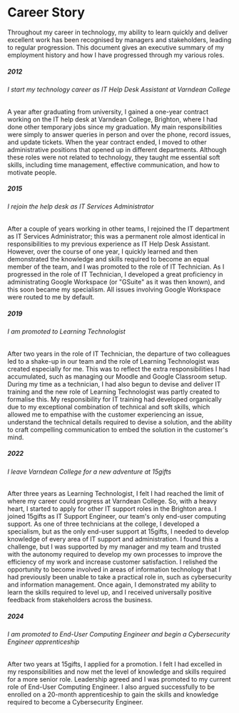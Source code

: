 # Career Story

Throughout my career in technology, my ability to learn quickly and deliver excellent work has been recognised by managers and stakeholders, leading to regular progression. This document gives an executive summary of my employment history and how I have progressed through my various roles.

##### 2012
###### I start my technology career as IT Help Desk Assistant at Varndean College 

A year after graduating from university, I gained a one-year contract working on the IT help desk at Varndean College, Brighton, where I had done other temporary jobs since my graduation. My main responsibilities were simply to answer queries in person and over the phone, record issues, and update tickets. When the year contract ended, I moved to other administrative positions that opened up in different departments. Although these roles were not related to technology, they taught me essential soft skills, including time management, effective communication, and how to motivate people. 

##### 2015
###### I rejoin the help desk as IT Services Administrator

After a couple of years working in other teams, I rejoined the IT department as IT Services Administrator; this was a permanent role almost identical in responsibilities to my previous experience as IT Help Desk Assistant. However, over the course of one year, I quickly learned and then demonstrated the knowledge and skills required to become an equal member of the team, and I was promoted to the role of IT Technician. As I progressed in the role of IT Technician, I developed a great proficiency in administrating Google Workspace (or "GSuite" as it was then known), and this soon became my specialism. All issues involving Google Workspace were routed to me by default.

##### 2019
###### I am promoted to Learning Technologist

After two years in the role of IT Technician, the departure of two colleagues led to a shake-up in our team and the role of Learning Technologist was created especially for me. This was to reflect the extra responsibilities I had accumulated, such as managing our Moodle and Google Classroom setup. During my time as a technician, I had also begun to devise and deliver IT training and the new role of Learning Technologist was partly created to formalise this. My responsibility for IT training had developed organically due to my exceptional combination of technical and soft skills, which allowed me to empathise with the customer experiencing an issue, understand the technical details required to devise a solution, and the ability to craft compelling communication to embed the solution in the customer's mind.

##### 2022
###### I leave Varndean College for a new adventure at 15gifts

After three years as Learning Technologist, I felt I had reached the limit of where my career could progress at Varndean College. So, with a heavy heart, I started to apply for other IT support roles in the Brighton area. I joined 15gifts as IT Support Engineer, our team's only end-user computing support. As one of three technicians at the college, I developed a specialism, but as the only end-user support at 15gifts, I needed to develop knowledge of every area of IT support and administration. I found this a challenge, but I was supported by my manager and my team and trusted with the autonomy required to develop my own processes to improve the efficiency of my work and increase customer satisfaction. I relished the opportunity to become involved in areas of information technology that I had previously been unable to take a practical role in, such as cybersecurity and information management. Once again, I demonstrated my ability to learn the skills required to level up, and I received universally positive feedback from stakeholders across the business.

##### 2024
###### I am promoted to End-User Computing Engineer and begin a Cybersecurity Engineer apprenticeship

After two years at 15gifts, I applied for a promotion. I felt I had excelled in my responsibilities and now met the level of knowledge and skills required for a more senior role. Leadership agreed and I was promoted to my current role of End-User Computing Engineer. I also argued successfully to be enrolled on a 20-month apprenticeship to gain the skills and knowledge required to become a Cybersecurity Engineer.
